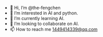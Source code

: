 - 👋 Hi, I’m @the-fengchen
- 👀 I’m interested in AI and python.
- 🌱 I’m currently learning AI.
- 💞️ I’m looking to collaborate on AI.
- 📫 How to reach me 1449414339@qq.com

<!---
the-fengchen/the-fengchen is a ✨ special ✨ repository because its `README.md` (this file) appears on your GitHub profile.
You can click the Preview link to take a look at your changes.
--->
